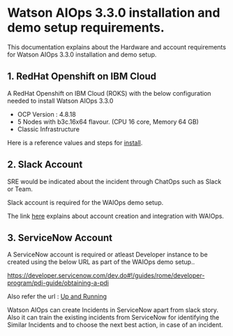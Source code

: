 # Watson AIOps 3.3.0 installation and demo setup requirements.

This documentation explains about the Hardware and account requirements for Watson AIOps 3.3.0 installation and demo setup.

## 1. RedHat Openshift on IBM Cloud

A RedHat Openshift on IBM Cloud (ROKS) with the below configuration needed to install Watson AIOps 3.3.0

 - OCP Version : 4.8.18
 - 5 Nodes with b3c.16x64 flavour. (CPU 16 core, Memory 64 GB)
 - Classic Infrastructure

 Here is a reference values and steps for [install](../80-provisioning-redhat-openshift-in-ibmcloud).

## 2. Slack Account

SRE would be indicated about the incident through ChatOps such as Slack or Team. 

Slack account is required for the WAIOps demo setup.

The link [here](../32-integrations-slack) explains about account creation and integration with WAIOps.

## 3. ServiceNow Account

A ServiceNow account is required or atleast Developer instance to be created using the below URL as part of the WAIOps demo setup..

https://developer.servicenow.com/dev.do#!/guides/rome/developer-program/pdi-guide/obtaining-a-pdi

Also refer the url : [Up and Running](https://pages.github.ibm.com/up-and-running/watson-aiops/3.3%20PoC%20Cookbooks/ServiceNow/)

Watson AIOps can create Incidents in ServiceNow apart from slack story. Also it can train the existing incidents from ServiceNow for identifying the Similar Incidents and to choose the next best action, in case of an incident.

